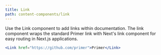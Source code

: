 ```yaml
---
title: Link
path: content-components/link
---
```


Use the Link component to add links within documentation. The link component wraps the standard Primer link with Next's link component for easy routing in Next.js applications.

```.jsx
<Link href="https://github.com/primer">Primer</Link>

```
